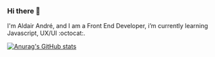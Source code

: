 ### Hi there 👋

I'm Aldair André, and I am a Front End Developer, i’m currently learning Javascript, UX/UI :octocat:.

[![Anurag's GitHub stats](https://github-readme-stats.vercel.app/api?username=aldairandre)](https://github.com/anuraghazra/github-readme-stats)


<!--
**aldairandre/aldairandre** is a ✨ _special_ ✨ repository because its `README.md` (this file) appears on your GitHub profile.

Here are some ideas to get you started:

- 🔭 I’m currently working on ...
- 🌱 I’m currently learning ...
- 👯 I’m looking to collaborate on ...
- 🤔 I’m looking for help with ...
- 💬 Ask me about ...
- 📫 How to reach me: ...
- 😄 Pronouns: ...
- ⚡ Fun fact: ...
-->
